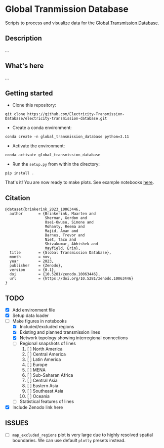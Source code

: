 # Global Tranmission Database
Scripts to process and visualize data for the [Global Transmission Database](https://zenodo.org/doi/10.5281/zenodo.10063445).

## Description
...

## What's here
...

## Getting started

- Clone this repository:

`git clone https://github.com/Electricity-Transmission-Database/electricity-transmission-database.git`

- Create a conda environment:

`conda create -n global_transmission_database python=3.11`

- Activate the environment:

`conda activate global_transmission_database`

- Run the `setup.py` from within the directory:

`pip install .`

That's it! You are now ready to make plots. See example notebooks [here]().

## Citation

```
@dataset{brinkerink_2023_10063446,
  author       = {Brinkerink, Maarten and
                  Sherman, Gordon and
                  Osei-Owusu, Simone and
                  Mohanty, Reema and
                  Majid, Aman and
                  Barnes, Trevor and
                  Niet, Taco and
                  Shivakumar, Abhishek and
                  Mayfield, Erin},
  title        = {Global Transmission Database},
  month        = nov,
  year         = 2023,
  publisher    = {Zenodo},
  version      = {0.1},
  doi          = {10.5281/zenodo.10063446},
  url          = {https://doi.org/10.5281/zenodo.10063446}
}
```

<!-- ### Scripts

#### `usa/ba-mapping.ipynb`
Creates centerpoints for each USA balancing authority (BA) based on the largest 
city in each BA. If no large city is found in the BA, then the geometric centerpoint 
is used. 

**Inputs** 
- `usa/ba-mapper.csv` - A user created mapper on how to name each BA in the USA
- `usa/world.geojson` - An automatically downloaded file specifying the BA geographic boundaries. See notebook for the source. 
- `usa/worldcities/worldcities.csv` - An automatically downloaded file giving geographic locations and populations of large cities around the world. See notebook for the source. 

**Outputs**
- `usa/usa-centerpoints.csv` - A file with the folloing columns: 
    - **code**: Unique 5 Letter code used to identify the region  
    - **country**: `United States` for all. Used when joining into master dataset 
    - **city**: City representing center point of BA. Empty if no city identified
    - **population**: Population of city representing center point of BA. Empty if no city identified
    - **x**: Longitude of the centerpoint 
    - **y**: Latitude of the centerpoint

#### `usa/ba-transmission.ipynb`

Estimates transmission capacity between each BA based on historical maximum flow rates.

**Inputs** 
- `usa/ba-mapper.csv` - A user created mapper on how to name each BA in the USA
- `usa/flows/xxx.csv` - Automatically downloaded datafiles (represented by `xxx`) giving historical transmission between BAs. The files contain hourly flow values in 6 month intervals. See the notebook for the datasource. 

**Outputs**
- `usa/usa-transmission-capacity.csv` - A file with the folloing columns: 
    - **TECHNOLOGY**: Unique name of transmission technology 
    - **From**: BA of flow from 
    - **To**: BA of flow to 
    - **Cap (MW) +**: Capacity in direction of From->To (Positive Number)
    - **Cap (MW) -**: Capacity in direction of From->To (Negative Number) -->


## TODO
- [x] Add environment file
- [x] Setup data loader
- [ ] Make figures in notebooks
    - [x] Included/excluded regions
    - [x] Existing and planned transmission lines
    - [x] Network topology showing interregional connections
    - [ ] Regional snapshots of lines
        1. [ ] North America
        2. [ ] Central America
        3. [ ] Latin America
        4. [ ] Europe
        5. [ ] MENA
        6. [ ] Sub-Saharan Africa
        7. [ ] Central Asia
        8. [ ] Eastern Asia
        9. [ ] Southeast Asia
        10. [ ] Oceania
    - [ ] Statistical features of lines
- [x] Include Zenodo link here

## ISSUES
- [ ] `map_excluded_regions` plot is very large due to highly resolved spatial boundaries. We can use default `plotly` presets instead. 